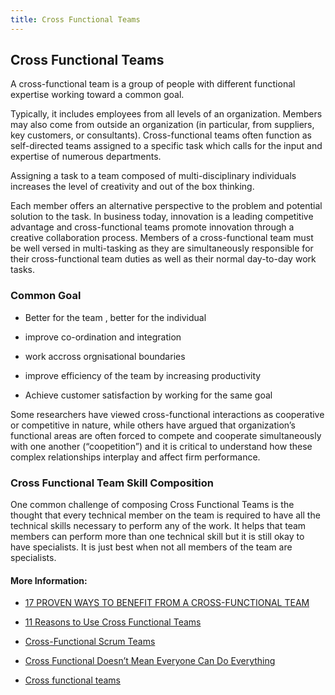 ```yaml
---
title: Cross Functional Teams
---
```


## Cross Functional Teams

A cross-functional team is a group of people with different functional expertise working toward a common goal.

Typically, it includes employees from all levels of an organization. Members may also come from outside an organization (in particular, from suppliers, key customers, or consultants). Cross-functional teams often function as self-directed teams assigned to a specific task which calls for the input and expertise of numerous departments. 

Assigning a task to a team composed of multi-disciplinary individuals increases the level of creativity and out of the box thinking. 

Each member offers an alternative perspective to the problem and potential solution to the task. In business today, innovation is a leading competitive advantage and cross-functional teams promote innovation through a creative collaboration process. Members of a cross-functional team must be well versed in multi-tasking as they are simultaneously responsible for their cross-functional team duties as well as their normal day-to-day work tasks.

### Common Goal

* Better for the team , better for the individual

* improve co-ordination and integration

* work accross orgnisational boundaries

* improve efficiency of the team by increasing productivity

* Achieve customer satisfaction by working for the same goal

Some researchers have viewed cross-functional interactions as cooperative or competitive in nature, while others have argued that organization’s functional areas are often forced to compete and cooperate simultaneously with one another (“coopetition”) and it is critical to understand how these complex relationships interplay and affect firm performance.

### Cross Functional Team Skill Composition
One common challenge of composing Cross Functional Teams is the thought that every technical member on the team is required to have all the technical skills necessary to perform any of the work. It helps that team members can perform more than one technical skill but it is still okay to have specialists. It is just best when not all members of the team are specialists.   

#### More Information:

* [17 PROVEN WAYS TO BENEFIT FROM A CROSS-FUNCTIONAL TEAM](https://www.scoro.com/blog/improve-cross-team-collaboration/)

* [11 Reasons to Use Cross Functional Teams](https://blog.kainexus.com/employee-engagement/cross-functional-collaboration/cross-functional-teams/11-reasons)

* [Cross-Functional Scrum Teams](https://www.scrumalliance.org/community/articles/2014/june/success-story-cross-functional-scrum-teams)

* [Cross Functional Doesn’t Mean Everyone Can Do Everything](https://www.mountaingoatsoftware.com/blog/cross-functional-doesnt-mean-everyone-can-do-everything)

* [Cross functional teams](https://dzone.com/articles/cross-functional-scrum-teams)
